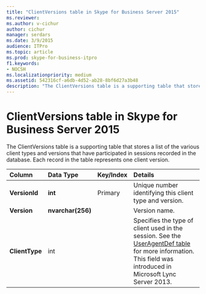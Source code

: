 ```yaml
---
title: "ClientVersions table in Skype for Business Server 2015"
ms.reviewer: 
ms.author: v-cichur
author: cichur
manager: serdars
ms.date: 3/9/2015
audience: ITPro
ms.topic: article
ms.prod: skype-for-business-itpro
f1.keywords:
- NOCSH
ms.localizationpriority: medium
ms.assetid: 542316cf-a6db-4d52-ab28-8bf6d27a3b48
description: "The ClientVersions table is a supporting table that stores a list of the various client types and versions that have participated in sessions recorded in the database. Each record in the table represents one client version."
---
```


# ClientVersions table in Skype for Business Server 2015
 
The ClientVersions table is a supporting table that stores a list of the various client types and versions that have participated in sessions recorded in the database. Each record in the table represents one client version.
  
|**Column**|**Data Type**|**Key/Index**|**Details**|
|:-----|:-----|:-----|:-----|
|**VersionId** <br/> |**int** <br/> |Primary  <br/> |Unique number identifying this client type and version.  <br/> |
|**Version** <br/> |**nvarchar(256)** <br/> ||Version name.  <br/> |
|**ClientType** <br/> |int  <br/> ||Specifies the type of client used in the session. See the [UserAgentDef table](useragentdef.md) for more information. <br/> This field was introduced in Microsoft Lync Server 2013.  <br/> |
   

